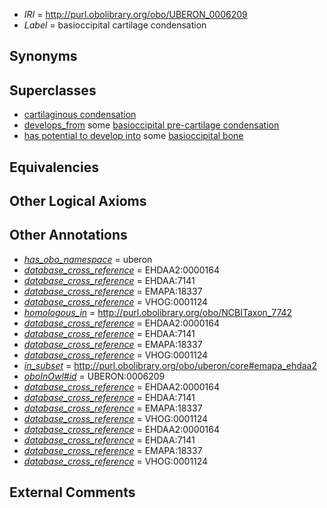  * *IRI* = http://purl.obolibrary.org/obo/UBERON_0006209
 * *Label* = basioccipital cartilage condensation

## Synonyms


## Superclasses

 * [cartilaginous condensation](../../UBERON/63/UBERON_0005863.md)
 * [develops_from](../../RO/02/RO_0002202.md) some [basioccipital pre-cartilage condensation](../../UBERON/97/UBERON_0009197.md)
 * [has potential to develop into](../../RO/87/RO_0002387.md) some [basioccipital bone](../../UBERON/92/UBERON_0001692.md)

## Equivalencies


## Other Logical Axioms


## Other Annotations

 * *[has_obo_namespace](../../ce/oboInOwl#hasOBONamespace.md)* = uberon
 * *[database_cross_reference](../../ef/oboInOwl#hasDbXref.md)* = EHDAA2:0000164
 * *[database_cross_reference](../../ef/oboInOwl#hasDbXref.md)* = EHDAA:7141
 * *[database_cross_reference](../../ef/oboInOwl#hasDbXref.md)* = EMAPA:18337
 * *[database_cross_reference](../../ef/oboInOwl#hasDbXref.md)* = VHOG:0001124
 * *[homologous_in](../../core#homologous/in/core#homologous_in.md)* = http://purl.obolibrary.org/obo/NCBITaxon_7742
 * *[database_cross_reference](../../ef/oboInOwl#hasDbXref.md)* = EHDAA2:0000164
 * *[database_cross_reference](../../ef/oboInOwl#hasDbXref.md)* = EHDAA:7141
 * *[database_cross_reference](../../ef/oboInOwl#hasDbXref.md)* = EMAPA:18337
 * *[database_cross_reference](../../ef/oboInOwl#hasDbXref.md)* = VHOG:0001124
 * *[in_subset](../../et/oboInOwl#inSubset.md)* = http://purl.obolibrary.org/obo/uberon/core#emapa_ehdaa2
 * *[oboInOwl#id](../../id/oboInOwl#id.md)* = UBERON:0006209
 * *[database_cross_reference](../../ef/oboInOwl#hasDbXref.md)* = EHDAA2:0000164
 * *[database_cross_reference](../../ef/oboInOwl#hasDbXref.md)* = EHDAA:7141
 * *[database_cross_reference](../../ef/oboInOwl#hasDbXref.md)* = EMAPA:18337
 * *[database_cross_reference](../../ef/oboInOwl#hasDbXref.md)* = VHOG:0001124
 * *[database_cross_reference](../../ef/oboInOwl#hasDbXref.md)* = EHDAA2:0000164
 * *[database_cross_reference](../../ef/oboInOwl#hasDbXref.md)* = EHDAA:7141
 * *[database_cross_reference](../../ef/oboInOwl#hasDbXref.md)* = EMAPA:18337
 * *[database_cross_reference](../../ef/oboInOwl#hasDbXref.md)* = VHOG:0001124

## External Comments

